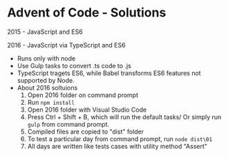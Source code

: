 # Advent of Code -  Solutions

2015 - JavaScript and ES6

2016 - JavaScript via TypeScript and ES6
 - Runs only with node
 - Use Gulp tasks to convert .ts code to .js
 - TypeScript tragets ES6, while Babel transforms ES6 features not supported by Node.
 - About 2016 soltuions 
   1. Open 2016 folder on command prompt
   2. Run `npm install`
   3. Open 2016 folder with Visual Studio Code
   4. Press Ctrl + Shift + B, which will run the default tasks/ Or simply run `gulp` from command prompt.
   5. Compiled files are copied to "dist" folder
   6. To test a particular day from command prompt, run `node dist\01`
   7. All days are written like tests cases with utility method "Assert"